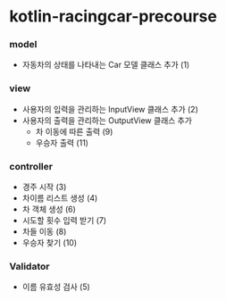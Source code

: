 # kotlin-racingcar-precourse

### model
- 자동차의 상태를 나타내는 Car 모델 클래스 추가 (1)

### view
- 사용자의 입력을 관리하는 InputView 클래스 추가 (2)
- 사용자의 출력을 관리하는 OutputView 클래스 추가
  - 차 이동에 따른 출력 (9)
  - 우승자 출력 (11)

### controller
- 경주 시작 (3)
- 차이름 리스트 생성 (4)
- 차 객체 생성 (6)
- 시도할 횟수 입력 받기 (7)
- 차들 이동 (8)
- 우승자 찾기 (10)

### Validator
- 이름 유효성 검사 (5)